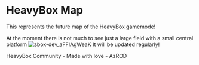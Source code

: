 # HeavyBox Map
This represents the future map of the HeavyBox gamemode!

At the moment there is not much to see just a large field with a small central platform
![sbox-dev_aFFIAgWeaK](https://user-images.githubusercontent.com/37023044/125151113-02bf0c00-e145-11eb-8958-a835e9d153cb.jpg)
It will be updated regularly!

HeavyBox Community - Made with love - AzROD
